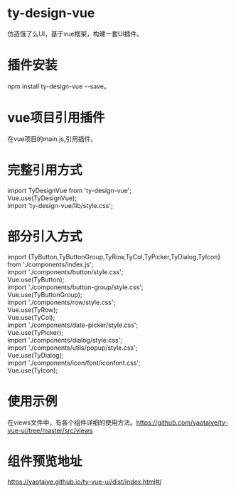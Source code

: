 # ty-design-vue
仿造饿了么UI，基于vue框架，构建一套UI插件。
# 插件安装
 npm install ty-design-vue --save。
# vue项目引用插件
在vue项目的main.js,引用插件。
# 完整引用方式
import TyDesignVue from 'ty-design-vue';  
Vue.use(TyDesignVue);  
import 'ty-design-vue/lib/style.css';  
# 部分引入方式
import {TyButton,TyButtonGroup,TyRow,TyCol,TyPicker,TyDialog,TyIcon} from './components/index.js';  
import './components/button/style.css';  
Vue.use(TyButton);  
import './components/button-group/style.css';  
Vue.use(TyButtonGroup);  
import './components/row/style.css';  
Vue.use(TyRow);  
Vue.use(TyCol);  
import './components/date-picker/style.css';  
Vue.use(TyPicker);  
import './components/dialog/style.css';  
import './components/utils/popup/style.css';  
Vue.use(TyDialog);  
import './components/icon/font/iconfont.css';  
Vue.use(TyIcon);  
# 使用示例
在views文件中，有各个组件详细的使用方法。https://github.com/yaotaiye/ty-vue-ui/tree/master/src/views
# 组件预览地址
https://yaotaiye.github.io/ty-vue-ui/dist/index.html#/

